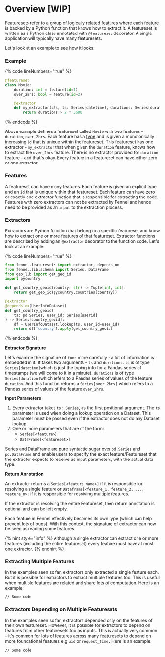 # Overview \[WIP]

Featuresets refer to a group of logically related features where each feature is backed by a Python function that knows how to extract it. A featureset is written as a Python class annotated with `@featureset` decorator. A single application will typically have many featuresets.&#x20;

Let's look at an example to see how it looks:

### Example

{% code lineNumbers="true" %}
```python
@featureset
class Movie:
    duration: int = feature(id=1)
    over_2hrs: bool = feature(id=2)
        
    @extractor
    def my_extractor(cls, ts: Series[datetime], durations: Series[duration]) -> Series[over_2hrs]:
        return durations > 2 * 3600
```
{% endcode %}

Above example defines a featureset called `Movie` with two features - `duration`, `over_2hrs`. Each feature has a [type](../api-reference/data-types.md) and is given a monotonically increasing `id` that is unique within the featureset. This featureset has one extractor - `my_extractor` that when given the `duration` feature, knows how to extract the `over_2hrs` feature. There is no extractor provided for `duration` feature - and that's okay. Every feature in a featureset can have either zero or one extractor.&#x20;

### Features

A featureset can have many features. Each feature is given an explicit type and an `id` that is unique within that featureset. Each feature can have zero or exactly one extractor function that is responsible for extracting the code. Features with zero extractors can not be extracted by Fennel and hence need to be provided as an `input` to the extraction process.&#x20;

### Extractors

Extractors are Python function that belong to a specific featureset and know how to extract one or more features of that featureset. Extractor functions are described by adding an `@extractor` decorator to the function code. Let's look at an example:

{% code lineNumbers="true" %}
```python
from fennel.featuresets import extractor, depends_on
from fennel.lib.schema import Series, DataFrame
from geo_lib import get_geo_id
import pycountry

def get_country_geoid(country: str) -> Tuple[int, int]:
    return get_geo_id(pycountry.countries[country])
        
@extractor
@depends_on(UserInfoDataset)
def get_country_geoid(
    ts: pd.Series, user_id: Series[userid]
) -> Series[country_geoid]:
    df = UserInfoDataset.lookup(ts, user_id=user_id)
    return df["country"].apply(get_country_geoid)
```
{% endcode %}

**Extractor Signature**

Let's examine the signature of `func` more carefully - a lot of information is embedded in it. It takes two arguments - `ts` and `durations`. `ts` is of type `Series[datetime]`which is just the typing info for a Pandas series of timestamps (we will come to it in a minute). `durations` is of type `Series[duration]`which refers to a Pandas series of values of the feature `duration`. And this function returns a `Series[over_2hrs]` which refers to a Pandas series of values of the feature `over_2hrs`.

**Input Parameters**

1. Every extractor takes `ts: Series`, as the first positional argument. The `ts` parameter is used when doing a lookup operation on a Dataset. This parameter must be passed even if the extractor does not do any Dataset lookup.
2. One or more parameters that are of the form:
   * `Series[<feature>]`
   * `DataFrame[<featureset>]`

Series and DataFrame are pure syntactic sugar over `pd.Series` and `pd.DataFrame` and enable users to specify the exact feature/Featureset that the extractor expects to receive as input parameters, with the actual data type.&#x20;

**Return Annotation**

An extractor returns a `Series[<feature_name>]` if it is responsible for resolving a single feature or `Dataframe[<feature_1, feature_2, ..., feature_n>]` if it is responsible for resolving multiple features.&#x20;

If the extractor is resolving the entire Featureset, then return annotation is optional and can be left empty.&#x20;

Each feature in Fennel effectively becomes its own type (which can help prevent lots of bugs). With this context, the signature of extractor can now be seen as reading some features&#x20;



{% hint style="info" %}
Although a single extractor can extract one or more features (including the entire featureset) every feature must have at most one extractor.&#x20;
{% endhint %}

### Extracting Multiple Features

In the examples seen so far, extractors only extracted a single feature each. But it is possible for extractors to extract multiple features too. This is useful when multiple features are related and share lots of computation. Here is an example:

```
// Some code
```



### Extractors Depending on Multiple Featuresets

In the examples seen so far, extractors depended only on the features of their own featureset. However, it is possible for extractors to depend on features from other featuresets too as inputs. This is actually very common - it's common for lots of features across many featuresets to depend on more foundational features e.g `uid` or `request_time.` Here is an example:

```
// Some code
```



